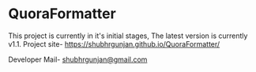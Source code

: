 # QuoraFormatter

This project is currently in it's initial stages, The latest version is currently v1.1.
Project site- https://shubhrgunjan.github.io/QuoraFormatter/

Developer Mail- shubhrgunjan@gmail.com
